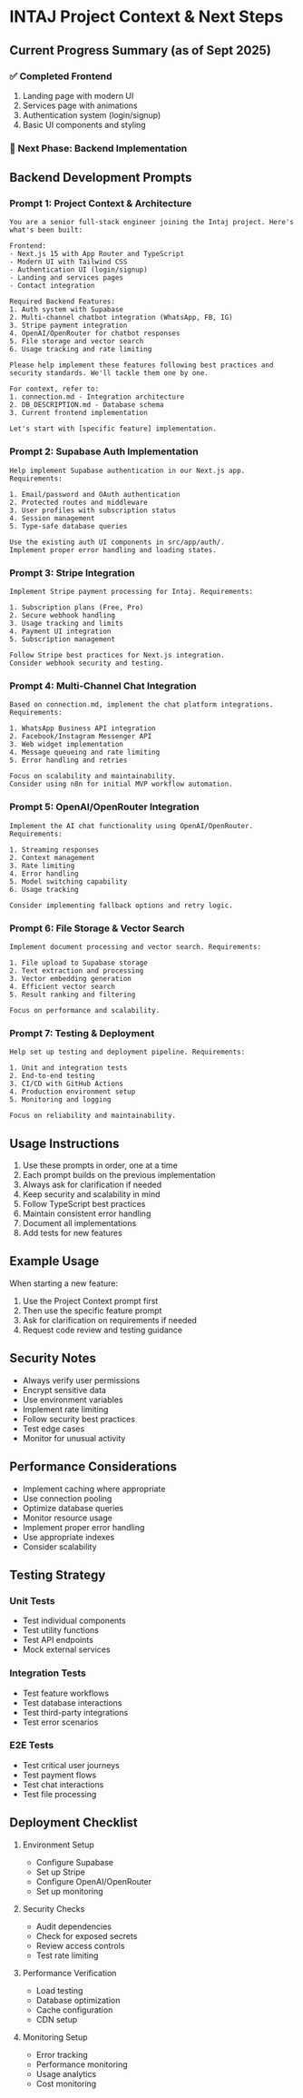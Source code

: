 # INTAJ Project Context & Next Steps

## Current Progress Summary (as of Sept 2025)

### ✅ Completed Frontend
1. Landing page with modern UI
2. Services page with animations
3. Authentication system (login/signup)
4. Basic UI components and styling

### 🎯 Next Phase: Backend Implementation

## Backend Development Prompts

### Prompt 1: Project Context & Architecture
```
You are a senior full-stack engineer joining the Intaj project. Here's what's been built:

Frontend:
- Next.js 15 with App Router and TypeScript
- Modern UI with Tailwind CSS
- Authentication UI (login/signup)
- Landing and services pages
- Contact integration

Required Backend Features:
1. Auth system with Supabase
2. Multi-channel chatbot integration (WhatsApp, FB, IG)
3. Stripe payment integration
4. OpenAI/OpenRouter for chatbot responses
5. File storage and vector search
6. Usage tracking and rate limiting

Please help implement these features following best practices and security standards. We'll tackle them one by one.

For context, refer to:
1. connection.md - Integration architecture
2. DB_DESCRIPTION.md - Database schema
3. Current frontend implementation

Let's start with [specific feature] implementation.
```

### Prompt 2: Supabase Auth Implementation
```
Help implement Supabase authentication in our Next.js app. Requirements:

1. Email/password and OAuth authentication
2. Protected routes and middleware
3. User profiles with subscription status
4. Session management
5. Type-safe database queries

Use the existing auth UI components in src/app/auth/.
Implement proper error handling and loading states.
```

### Prompt 3: Stripe Integration
```
Implement Stripe payment processing for Intaj. Requirements:

1. Subscription plans (Free, Pro)
2. Secure webhook handling
3. Usage tracking and limits
4. Payment UI integration
5. Subscription management

Follow Stripe best practices for Next.js integration.
Consider webhook security and testing.
```

### Prompt 4: Multi-Channel Chat Integration
```
Based on connection.md, implement the chat platform integrations. Requirements:

1. WhatsApp Business API integration
2. Facebook/Instagram Messenger API
3. Web widget implementation
4. Message queueing and rate limiting
5. Error handling and retries

Focus on scalability and maintainability.
Consider using n8n for initial MVP workflow automation.
```

### Prompt 5: OpenAI/OpenRouter Integration
```
Implement the AI chat functionality using OpenAI/OpenRouter. Requirements:

1. Streaming responses
2. Context management
3. Rate limiting
4. Error handling
5. Model switching capability
6. Usage tracking

Consider implementing fallback options and retry logic.
```

### Prompt 6: File Storage & Vector Search
```
Implement document processing and vector search. Requirements:

1. File upload to Supabase storage
2. Text extraction and processing
3. Vector embedding generation
4. Efficient vector search
5. Result ranking and filtering

Focus on performance and scalability.
```

### Prompt 7: Testing & Deployment
```
Help set up testing and deployment pipeline. Requirements:

1. Unit and integration tests
2. End-to-end testing
3. CI/CD with GitHub Actions
4. Production environment setup
5. Monitoring and logging

Focus on reliability and maintainability.
```

## Usage Instructions

1. Use these prompts in order, one at a time
2. Each prompt builds on the previous implementation
3. Always ask for clarification if needed
4. Keep security and scalability in mind
5. Follow TypeScript best practices
6. Maintain consistent error handling
7. Document all implementations
8. Add tests for new features

## Example Usage

When starting a new feature:
1. Use the Project Context prompt first
2. Then use the specific feature prompt
3. Ask for clarification on requirements if needed
4. Request code review and testing guidance

## Security Notes

- Always verify user permissions
- Encrypt sensitive data
- Use environment variables
- Implement rate limiting
- Follow security best practices
- Test edge cases
- Monitor for unusual activity

## Performance Considerations

- Implement caching where appropriate
- Use connection pooling
- Optimize database queries
- Monitor resource usage
- Implement proper error handling
- Use appropriate indexes
- Consider scalability

## Testing Strategy

### Unit Tests
- Test individual components
- Test utility functions
- Test API endpoints
- Mock external services

### Integration Tests
- Test feature workflows
- Test database interactions
- Test third-party integrations
- Test error scenarios

### E2E Tests
- Test critical user journeys
- Test payment flows
- Test chat interactions
- Test file processing

## Deployment Checklist

1. Environment Setup
   - Configure Supabase
   - Set up Stripe
   - Configure OpenAI/OpenRouter
   - Set up monitoring

2. Security Checks
   - Audit dependencies
   - Check for exposed secrets
   - Review access controls
   - Test rate limiting

3. Performance Verification
   - Load testing
   - Database optimization
   - Cache configuration
   - CDN setup

4. Monitoring Setup
   - Error tracking
   - Performance monitoring
   - Usage analytics
   - Cost monitoring
